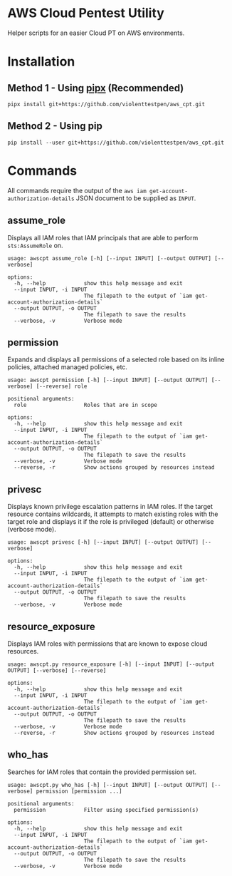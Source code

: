 # AWS Cloud Pentest Utility

Helper scripts for an easier Cloud PT on AWS environments.

# Installation

## Method 1 - Using [pipx](https://pypa.github.io/pipx/) (Recommended)

```
pipx install git+https://github.com/violenttestpen/aws_cpt.git
```

## Method 2 - Using pip

```
pip install --user git+https://github.com/violenttestpen/aws_cpt.git
```

# Commands

All commands require the output of the `aws iam get-account-authorization-details` JSON document to be supplied as `INPUT`.

## assume_role

Displays all IAM roles that IAM principals that are able to perform `sts:AssumeRole` on.

```
usage: awscpt assume_role [-h] [--input INPUT] [--output OUTPUT] [--verbose]

options:
  -h, --help            show this help message and exit
  --input INPUT, -i INPUT
                        The filepath to the output of `iam get-account-authorization-details`
  --output OUTPUT, -o OUTPUT
                        The filepath to save the results
  --verbose, -v         Verbose mode
```

## permission

Expands and displays all permissions of a selected role based on its inline policies, attached managed policies, etc.

```
usage: awscpt permission [-h] [--input INPUT] [--output OUTPUT] [--verbose] [--reverse] role

positional arguments:
  role                  Roles that are in scope

options:
  -h, --help            show this help message and exit
  --input INPUT, -i INPUT
                        The filepath to the output of `iam get-account-authorization-details`
  --output OUTPUT, -o OUTPUT
                        The filepath to save the results
  --verbose, -v         Verbose mode
  --reverse, -r         Show actions grouped by resources instead
```

## privesc

Displays known privilege escalation patterns in IAM roles. If the target resource contains wildcards, it attempts to match existing roles with the target role and displays it if the role is privileged (default) or otherwise (verbose mode).

```
usage: awscpt privesc [-h] [--input INPUT] [--output OUTPUT] [--verbose]

options:
  -h, --help            show this help message and exit
  --input INPUT, -i INPUT
                        The filepath to the output of `iam get-account-authorization-details`
  --output OUTPUT, -o OUTPUT
                        The filepath to save the results
  --verbose, -v         Verbose mode
```

## resource_exposure

Displays IAM roles with permissions that are known to expose cloud resources.

```
usage: awscpt.py resource_exposure [-h] [--input INPUT] [--output OUTPUT] [--verbose] [--reverse]

options:
  -h, --help            show this help message and exit
  --input INPUT, -i INPUT
                        The filepath to the output of `iam get-account-authorization-details`
  --output OUTPUT, -o OUTPUT
                        The filepath to save the results
  --verbose, -v         Verbose mode
  --reverse, -r         Show actions grouped by resources instead
```

## who_has

Searches for IAM roles that contain the provided permission set.

```
usage: awscpt.py who_has [-h] [--input INPUT] [--output OUTPUT] [--verbose] permission [permission ...]

positional arguments:
  permission            Filter using specified permission(s)

options:
  -h, --help            show this help message and exit
  --input INPUT, -i INPUT
                        The filepath to the output of `iam get-account-authorization-details`
  --output OUTPUT, -o OUTPUT
                        The filepath to save the results
  --verbose, -v         Verbose mode
```
